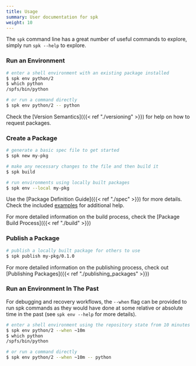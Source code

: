 ```yaml
---
title: Usage
summary: User documentation for spk
weight: 10
---
```


The `spk` command line has a great number of useful commands to explore, simply run `spk --help` to explore.

### Run an Environment

```bash
# enter a shell environment with an existing package installed
$ spk env python/2
$ which python
/spfs/bin/python

# or run a command directly
$ spk env python/2 -- python
```

Check the [Version Semantics]({{< ref "./versioning" >}}) for help on how to request packages.

### Create a Package

```bash
# generate a basic spec file to get started
$ spk new my-pkg

# make any necessary changes to the file and then build it
$ spk build

# run environments using locally built packages
$ spk env --local my-pkg
```

Use the [Package Definition Guide]({{< ref "./spec" >}}) for more details.
Check the included [examples](https://github.com/spkenv/spk/tree/main/examples) for additional help.

For more detailed information on the build process, check the [Package Build Process]({{< ref "./build" >}})

### Publish a Package

```bash
# publish a locally built package for others to use
$ spk publish my-pkg/0.1.0
```

For more detailed information on the publishing process, check out [Publishing Packages]({{< ref "./publishing_packages" >}})

### Run an Environment In The Past

For debugging and recovery workflows, the `--when` flag can be provided to run spk commands
as they would have done at some relative or absolute time in the past (see `spk env --help` for more details).

```bash
# enter a shell environment using the repository state from 10 minutes ago
$ spk env python/2 --when ~10m
$ which python
/spfs/bin/python

# or run a command directly
$ spk env python/2 --when ~10m -- python
```
